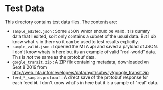 # Test Data

This directory contains test data files. The contents are:

* `sample_edited.json` : Some JSON which should be valid. It is dummy data that I edited, so it only contains a subset of the usual data. But I _do_ know what is in there so it can be used to test results explicitly.
* `sample_valid.json` : I queried the MTA api and saved a payload of JSON. I don't know whats in here but its an example of valid "real-world" data. This is _not_ the same as the protobuf data.
* `google_transit.zip` : A ZIP file containing metadata, downloaded on Sept 8 2019 from http://web.mta.info/developers/data/nyct/subway/google_transit.zip
* `feed_*_sample.protobuf` : A direct save of the protobuf response for each feed id. I don't know what's in here but it is a sample of "real" data.

